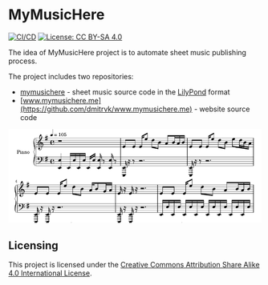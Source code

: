 # MyMusicHere

[![CI/CD](https://img.shields.io/github/workflow/status/dmitrvk/mymusichere/deploy?color=373737&label=CI%2FCD&style=flat-square)](https://github.com/dmitrvk/mymusichere/actions)
[![License: CC BY-SA 4.0](https://img.shields.io/github/license/dmitrvk/mymusichere?color=373737&style=flat-square)](https://github.com/dmitrvk/mymusichere/blob/master/LICENCE)

The idea of MyMusicHere project is to automate
sheet music publishing process.

The project includes two repositories:

* [mymusichere](https://github.com/dmitrvk/mymusichere) - sheet music source code in the [LilyPond](http://lilypond.org/) format
* [www.mymusichere.me](https://github.com/dmitrvk/www.mymusichere.me) - website source code

[![score](https://raw.githubusercontent.com/dmitrvk/mymusichere/master/score.png)](https://www.mymusichere.me)

## Licensing

This project is licensed under the
[Creative Commons Attribution Share Alike 4.0 International License](https://github.com/dmitrvk/mymusichere/blob/master/LICENSE).

